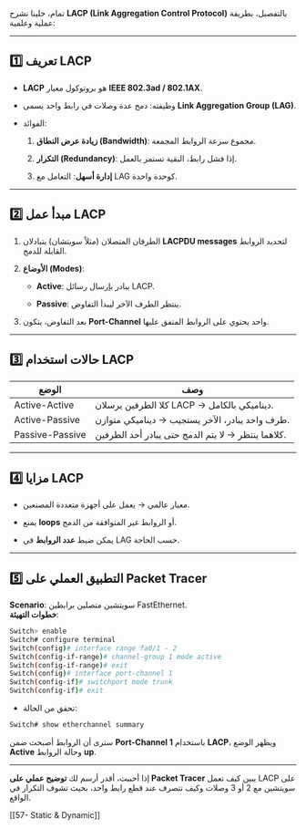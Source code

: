 تمام، خلينا نشرح **LACP (Link Aggregation Control Protocol)** بالتفصيل، بطريقة عملية وعلمية:

---

## **1️⃣ تعريف LACP**

- **LACP** هو بروتوكول معيار **IEEE 802.3ad / 802.1AX**.
    
- وظيفته: دمج عدة وصلات في رابط واحد يسمى **Link Aggregation Group (LAG)**.
    
- الفوائد:
    
    1. **زيادة عرض النطاق (Bandwidth)**: مجموع سرعة الروابط المجمعة.
        
    2. **التكرار (Redundancy)**: إذا فشل رابط، البقية تستمر بالعمل.
        
    3. **إدارة أسهل**: التعامل مع LAG كوحدة واحدة.
        

---

## **2️⃣ مبدأ عمل LACP**

1. الطرفان المتصلان (مثلاً سويتشان) يتبادلان **LACPDU messages** لتحديد الروابط القابلة للدمج.
    
2. **الأوضاع (Modes)**:
    
    - **Active**: يبادر بإرسال رسائل LACP.
        
    - **Passive**: ينتظر الطرف الآخر ليبدأ التفاوض.
        
3. بعد التفاوض، يتكون **Port-Channel** واحد يحتوي على الروابط المتفق عليها.
    

---

## **3️⃣ حالات استخدام LACP**

|الوضع|وصف|
|---|---|
|Active-Active|كلا الطرفين يرسلان LACP → ديناميكي بالكامل.|
|Active-Passive|طرف واحد يبادر، الآخر يستجيب → ديناميكي متوازن.|
|Passive-Passive|كلاهما ينتظر → لا يتم الدمج حتى يبادر أحد الطرفين.|

---

## **4️⃣ مزايا LACP**

- معيار عالمي → يعمل على أجهزة متعددة المصنعين.
    
- يمنع **loops** أو الروابط غير المتوافقة من الدمج.
    
- يمكن ضبط **عدد الروابط** في LAG حسب الحاجة.
    

---

## **5️⃣ التطبيق العملي على Packet Tracer**

**Scenario**: سويتشين متصلين برابطين FastEthernet.  
**خطوات التهيئة**:

```bash
Switch> enable
Switch# configure terminal
Switch(config)# interface range fa0/1 - 2
Switch(config-if-range)# channel-group 1 mode active
Switch(config-if-range)# exit
Switch(config)# interface port-channel 1
Switch(config-if)# switchport mode trunk
Switch(config-if)# exit
```

- تحقق من الحالة:
    

```bash
Switch# show etherchannel summary
```

سترى أن الروابط أصبحت ضمن **Port-Channel 1** باستخدام **LACP**، ويظهر الوضع **Active** وحالة الروابط **up**.

---

إذا أحببت، أقدر أرسم لك **توضيح عملي على Packet Tracer** يبين كيف تعمل LACP على سويتشين مع 2 أو 3 وصلات وكيف تتصرف عند قطع رابط واحد، بحيث تشوف التكرار في الواقع.

[[57- Static & Dynamic]]